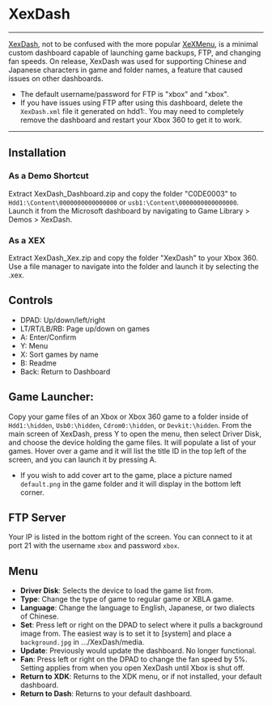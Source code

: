 # XexDash

------

[XexDash](http://www.mediafire.com/file/n9pla9aa3gk1s3o/XexDash_v0.03.zip/file), not to be confused with the more popular [XeXMenu](https://www.reddit.com/r/360hacks/wiki/xexmenu), is a minimal custom dashboard capable of launching game backups, FTP,  and changing fan speeds. On release, XexDash was used for supporting  Chinese and Japanese characters in game and folder names, a feature that caused issues on other dashboards.

- The default username/password for FTP is "xbox" and "xbox".
- If you have issues using FTP after using this dashboard, delete the `XexDash.xml` file it generated on hdd1:. You may need to completely remove the dashboard and restart your Xbox 360 to get it to work. 

------

## Installation

### As a Demo Shortcut

Extract XexDash_Dashboard.zip and copy the folder "C0DE0003" to `Hdd1:\Content\0000000000000000` or `usb1:\Content\0000000000000000`. Launch it from the Microsoft dashboard by navigating to Game Library > Demos > XexDash.

### As a XEX

Extract XexDash_Xex.zip and copy the folder "XexDash" to your Xbox  360. Use a file manager to navigate into the folder and launch it by  selecting the .xex.

## Controls

- DPAD: Up/down/left/right
- LT/RT/LB/RB: Page up/down on games
- A: Enter/Confirm
- Y: Menu
- X: Sort games by name
- B: Readme
- Back: Return to Dashboard

## Game Launcher:

Copy your game files of an Xbox or Xbox 360 game to a folder inside of `Hdd1:\hidden`, `Usb0:\hidden`, `Cdrom0:\hidden`, or `Devkit:\hidden`. From the main screen of XexDash, press Y to open the menu, then select  Driver Disk, and choose the device holding the game files. It will  populate a list of your games. Hover over a game and it will list the  title ID in the top left of the screen, and you can launch it by  pressing A. 

- If you wish to add cover art to the game, place a picture named `default.png` in the game folder and it will display in the bottom left corner.

## FTP Server

Your IP is listed in the bottom right of the screen. You can connect to it at port 21 with the username `xbox` and password `xbox`. 

## Menu

- **Driver Disk**: Selects the device to load the game list from.
- **Type**: Change the type of game to regular game or XBLA game.
- **Language**: Change the language to English, Japanese, or two dialects of Chinese.
- **Set**: Press left or right on the DPAD to select  where it pulls a background image from. The easiest way is to set it to  [system] and place a `background.jpg` in .../XexDash/media.
- **Update**: Previously would update the dashboard. No longer functional.
- **Fan**: Press left or right on the DPAD to change the  fan speed by 5%. Setting applies from when you open XexDash until Xbox  is shut off.
- **Return to XDK**: Returns to the XDK menu, or if not installed, your default dashboard.
- **Return to Dash**: Returns to your default dashboard.